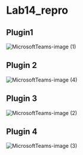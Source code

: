 # Lab14_repro
## Plugin1
![MicrosoftTeams-image (1)](https://github.com/ironmanwin1/COM-LAB-I-LabSheet-Week-14/assets/144198724/108b98a1-1401-432f-b12a-dfeec6ec8d06)

## Plugin 2
![MicrosoftTeams-image (4)](https://github.com/ironmanwin1/COM-LAB-I-LabSheet-Week-14/assets/144198724/387630cf-3bb9-4e94-9a45-e9a9a5a68873)

## Plugin 3
![MicrosoftTeams-image (2)](https://github.com/ironmanwin1/COM-LAB-I-LabSheet-Week-14/assets/144198724/f90e32a1-1343-4c39-a172-458baa17688e)

## Plugin 4
![MicrosoftTeams-image (3)](https://github.com/ironmanwin1/COM-LAB-I-LabSheet-Week-14/assets/144198724/ccb105d1-0269-41dd-b48f-7f314cfb1492)




